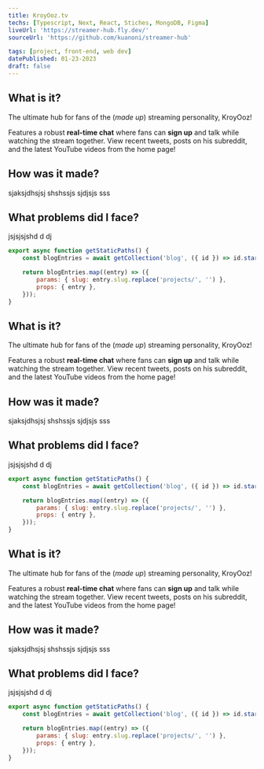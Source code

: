 ```yaml
---
title: KroyOoz.tv
techs: [Typescript, Next, React, Stiches, MongoDB, Figma]
liveUrl: 'https://streamer-hub.fly.dev/'
sourceUrl: 'https://github.com/kuanoni/streamer-hub'

tags: [project, front-end, web dev]
datePublished: 01-23-2023
draft: false
---
```


## What is it?

The ultimate hub for fans of the (_made up_) streaming personality, KroyOoz!

Features a robust **real-time chat** where fans can **sign up** and talk while watching the stream together. View recent tweets, posts on his subreddit, and the latest YouTube videos from the home page!

## How was it made?

sjaksjdhsjsj shshssjs sjdjsjs sss

## What problems did I face?

jsjsjsjshd d dj

```js
export async function getStaticPaths() {
	const blogEntries = await getCollection('blog', ({ id }) => id.startsWith('projects/'));

	return blogEntries.map((entry) => ({
		params: { slug: entry.slug.replace('projects/', '') },
		props: { entry },
	}));
}
```

## What is it?

The ultimate hub for fans of the (_made up_) streaming personality, KroyOoz!

Features a robust **real-time chat** where fans can **sign up** and talk while watching the stream together. View recent tweets, posts on his subreddit, and the latest YouTube videos from the home page!

## How was it made?

sjaksjdhsjsj shshssjs sjdjsjs sss

## What problems did I face?

jsjsjsjshd d dj

```js
export async function getStaticPaths() {
	const blogEntries = await getCollection('blog', ({ id }) => id.startsWith('projects/'));

	return blogEntries.map((entry) => ({
		params: { slug: entry.slug.replace('projects/', '') },
		props: { entry },
	}));
}
```

## What is it?

The ultimate hub for fans of the (_made up_) streaming personality, KroyOoz!

Features a robust **real-time chat** where fans can **sign up** and talk while watching the stream together. View recent tweets, posts on his subreddit, and the latest YouTube videos from the home page!

## How was it made?

sjaksjdhsjsj shshssjs sjdjsjs sss

## What problems did I face?

jsjsjsjshd d dj

```js
export async function getStaticPaths() {
	const blogEntries = await getCollection('blog', ({ id }) => id.startsWith('projects/'));

	return blogEntries.map((entry) => ({
		params: { slug: entry.slug.replace('projects/', '') },
		props: { entry },
	}));
}
```